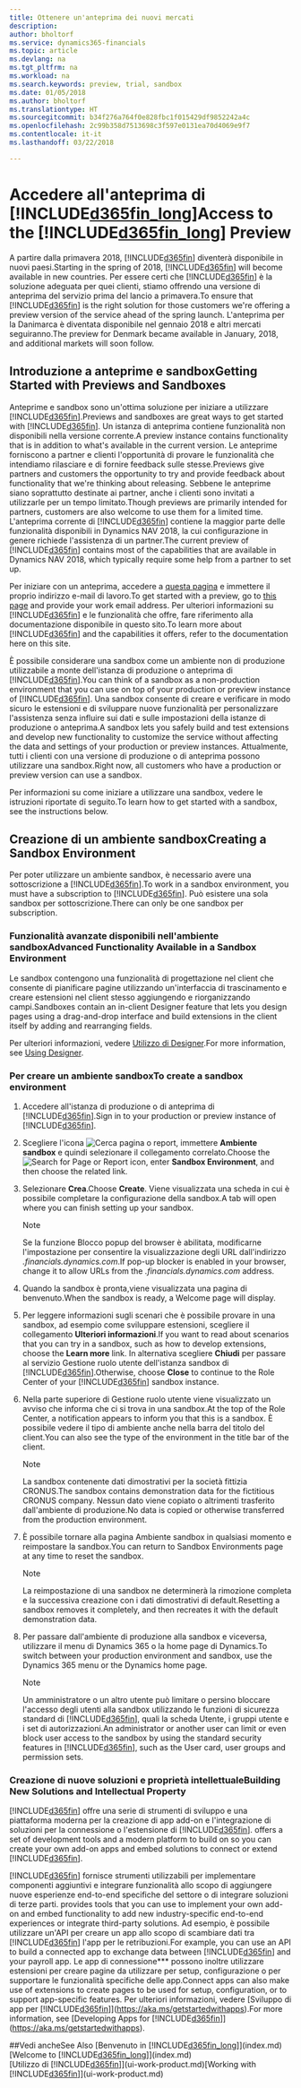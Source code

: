 ```yaml
---
title: Ottenere un'anteprima dei nuovi mercati
description: 
author: bholtorf
ms.service: dynamics365-financials
ms.topic: article
ms.devlang: na
ms.tgt_pltfrm: na
ms.workload: na
ms.search.keywords: preview, trial, sandbox
ms.date: 01/05/2018
ms.author: bholtorf
ms.translationtype: HT
ms.sourcegitcommit: b34f276a764f0e828fbc1f015429df9852242a4c
ms.openlocfilehash: 2c99b358d7513698c3f597e0131ea70d4069e9f7
ms.contentlocale: it-it
ms.lasthandoff: 03/22/2018

---
```

# <a name="access-to-the-included365finlongincludesd365finlongmdmd-preview"></a><span data-ttu-id="484ef-102">Accedere all'anteprima di [!INCLUDE[d365fin_long](includes/d365fin_long_md.md)]</span><span class="sxs-lookup"><span data-stu-id="484ef-102">Access to the [!INCLUDE[d365fin_long](includes/d365fin_long_md.md)] Preview</span></span>
<span data-ttu-id="484ef-103">A partire dalla primavera 2018, [!INCLUDE[d365fin](includes/d365fin_md.md)] diventerà disponibile in nuovi paesi.</span><span class="sxs-lookup"><span data-stu-id="484ef-103">Starting in the spring of 2018, [!INCLUDE[d365fin](includes/d365fin_md.md)] will become available in new countries.</span></span> <span data-ttu-id="484ef-104">Per essere certi che [!INCLUDE[d365fin](includes/d365fin_md.md)] è la soluzione adeguata per quei clienti, stiamo offrendo una versione di anteprima del servizio prima del lancio a primavera.</span><span class="sxs-lookup"><span data-stu-id="484ef-104">To ensure that [!INCLUDE[d365fin](includes/d365fin_md.md)] is the right solution for those customers we're offering a preview version of the service ahead of the spring launch.</span></span> <span data-ttu-id="484ef-105">L'anteprima per la Danimarca è diventata disponibile nel gennaio 2018 e altri mercati seguiranno.</span><span class="sxs-lookup"><span data-stu-id="484ef-105">The preview for Denmark became available in January, 2018, and additional markets will soon follow.</span></span>  

## <a name="getting-started-with-previews-and-sandboxes"></a><span data-ttu-id="484ef-106">Introduzione a anteprime e sandbox</span><span class="sxs-lookup"><span data-stu-id="484ef-106">Getting Started with Previews and Sandboxes</span></span> 
<span data-ttu-id="484ef-107">Anteprime e sandbox sono un'ottima soluzione per iniziare a utilizzare [!INCLUDE[d365fin](includes/d365fin_md.md)].</span><span class="sxs-lookup"><span data-stu-id="484ef-107">Previews and sandboxes are great ways to get started with [!INCLUDE[d365fin](includes/d365fin_md.md)].</span></span> <span data-ttu-id="484ef-108">Un istanza di anteprima contiene funzionalità non disponibili nella versione corrente.</span><span class="sxs-lookup"><span data-stu-id="484ef-108">A preview instance contains functionality that is in addition to what's available in the current version.</span></span> <span data-ttu-id="484ef-109">Le anteprime forniscono a partner e clienti l'opportunità di provare le funzionalità che intendiamo rilasciare e di fornire feedback sulle stesse.</span><span class="sxs-lookup"><span data-stu-id="484ef-109">Previews give partners and customers the opportunity to try and provide feedback about functionality that we're thinking about releasing.</span></span> <span data-ttu-id="484ef-110">Sebbene le anteprime siano soprattutto destinate ai partner, anche i clienti sono invitati a utilizzarle per un tempo limitato.</span><span class="sxs-lookup"><span data-stu-id="484ef-110">Though previews are primarily intended for partners, customers are also welcome to use them for a limited time.</span></span> <span data-ttu-id="484ef-111">L'anteprima corrente di [!INCLUDE[d365fin](includes/d365fin_md.md)] contiene la maggior parte delle funzionalità disponibili in Dynamics NAV 2018, la cui configurazione in genere richiede l'assistenza di un partner.</span><span class="sxs-lookup"><span data-stu-id="484ef-111">The current preview of [!INCLUDE[d365fin](includes/d365fin_md.md)] contains most of the capabilities that are available in Dynamics NAV 2018, which typically require some help from a partner to set up.</span></span> 

<span data-ttu-id="484ef-112">Per iniziare con un anteprima, accedere a [questa pagina](https://go.microsoft.com/fwlink/?linkid=866045) e immettere il proprio indirizzo e-mail di lavoro.</span><span class="sxs-lookup"><span data-stu-id="484ef-112">To get started with a preview, go to [this page](https://go.microsoft.com/fwlink/?linkid=866045) and provide your work email address.</span></span> <span data-ttu-id="484ef-113">Per ulteriori informazioni su [!INCLUDE[d365fin](includes/d365fin_md.md)] e le funzionalità che offre, fare riferimento alla documentazione disponibile in questo sito.</span><span class="sxs-lookup"><span data-stu-id="484ef-113">To learn more about [!INCLUDE[d365fin](includes/d365fin_md.md)] and the capabilities it offers, refer to the documentation here on this site.</span></span>

<span data-ttu-id="484ef-114">È possibile considerare una sandbox come un ambiente non di produzione utilizzabile a monte dell'istanza di produzione o anteprima di [!INCLUDE[d365fin](includes/d365fin_md.md)].</span><span class="sxs-lookup"><span data-stu-id="484ef-114">You can think of a sandbox as a non-production environment that you can use on top of your production or preview instance of [!INCLUDE[d365fin](includes/d365fin_md.md)].</span></span> <span data-ttu-id="484ef-115">Una sandbox consente di creare e verificare in modo sicuro le estensioni e di sviluppare nuove funzionalità per personalizzare l'assistenza senza influire sui dati e sulle impostazioni della istanze di produzione o anteprima.</span><span class="sxs-lookup"><span data-stu-id="484ef-115">A sandbox lets you safely build and test extensions and develop new functionality to customize the service without affecting the data and settings of your production or preview instances.</span></span> <span data-ttu-id="484ef-116">Attualmente, tutti i clienti con una versione di produzione o di anteprima possono utilizzare una sandbox.</span><span class="sxs-lookup"><span data-stu-id="484ef-116">Right now, all customers who have a production or preview version can use a sandbox.</span></span> 

<span data-ttu-id="484ef-117">Per informazioni su come iniziare a utilizzare una sandbox, vedere le istruzioni riportate di seguito.</span><span class="sxs-lookup"><span data-stu-id="484ef-117">To learn how to get started with a sandbox, see the instructions below.</span></span>

## <a name="creating-a-sandbox-environment"></a><span data-ttu-id="484ef-118">Creazione di un ambiente sandbox</span><span class="sxs-lookup"><span data-stu-id="484ef-118">Creating a Sandbox Environment</span></span>
<span data-ttu-id="484ef-119">Per poter utilizzare un ambiente sandbox, è necessario avere una sottoscrizione a [!INCLUDE[d365fin](includes/d365fin_md.md)].</span><span class="sxs-lookup"><span data-stu-id="484ef-119">To work in a sandbox environment, you must have a subscription to [!INCLUDE[d365fin](includes/d365fin_md.md)].</span></span> <span data-ttu-id="484ef-120">Può esistere una sola sandbox per sottoscrizione.</span><span class="sxs-lookup"><span data-stu-id="484ef-120">There can only be one sandbox per subscription.</span></span>

### <a name="advanced-functionality-available-in-a-sandbox-environment"></a><span data-ttu-id="484ef-121">Funzionalità avanzate disponibili nell'ambiente sandbox</span><span class="sxs-lookup"><span data-stu-id="484ef-121">Advanced Functionality Available in a Sandbox Environment</span></span>
<span data-ttu-id="484ef-122">Le sandbox contengono una funzionalità di progettazione nel client che consente di pianificare pagine utilizzando un'interfaccia di trascinamento e creare estensioni nel client stesso aggiungendo e riorganizzando campi.</span><span class="sxs-lookup"><span data-stu-id="484ef-122">Sandboxes contain an in-client Designer feature that lets you design pages using a drag-and-drop interface and build extensions in the client itself by adding and rearranging fields.</span></span>

<span data-ttu-id="484ef-123">Per ulteriori informazioni, vedere [Utilizzo di Designer](https://docs.microsoft.com/en-us/dynamics-nav/developer/devenv-inclient-designer).</span><span class="sxs-lookup"><span data-stu-id="484ef-123">For more information, see [Using Designer](https://docs.microsoft.com/en-us/dynamics-nav/developer/devenv-inclient-designer).</span></span>

### <a name="to-create-a-sandbox-environment"></a><span data-ttu-id="484ef-124">Per creare un ambiente sandbox</span><span class="sxs-lookup"><span data-stu-id="484ef-124">To create a sandbox environment</span></span>
1.  <span data-ttu-id="484ef-125">Accedere all'istanza di produzione o di anteprima di [!INCLUDE[d365fin](includes/d365fin_md.md)].</span><span class="sxs-lookup"><span data-stu-id="484ef-125">Sign in to your production or preview instance of [!INCLUDE[d365fin](includes/d365fin_md.md)].</span></span>  
2.  <span data-ttu-id="484ef-126">Scegliere l'icona ![Cerca pagina o report](media/ui-search/search_small.png "icona Cerca pagina o report"), immettere **Ambiente sandbox** e quindi selezionare il collegamento correlato.</span><span class="sxs-lookup"><span data-stu-id="484ef-126">Choose the ![Search for Page or Report](media/ui-search/search_small.png "Search for Page or Report icon") icon, enter **Sandbox Environment**, and then choose the related link.</span></span>
3.  <span data-ttu-id="484ef-127">Selezionare **Crea**.</span><span class="sxs-lookup"><span data-stu-id="484ef-127">Choose **Create**.</span></span> <span data-ttu-id="484ef-128">Viene visualizzata una scheda in cui è possibile completare la configurazione della sandbox.</span><span class="sxs-lookup"><span data-stu-id="484ef-128">A tab will open where you can finish setting up your sandbox.</span></span>
  
    > [!Note]
    > <span data-ttu-id="484ef-129">Se la funzione Blocco popup del browser è abilitata, modificarne l'impostazione per consentire la visualizzazione degli URL dall'indirizzo *.financials.dynamics.com*.</span><span class="sxs-lookup"><span data-stu-id="484ef-129">If pop-up blocker is enabled in your browser, change it to allow URLs from the *.financials.dynamics.com* address.</span></span>  
  
4.  <span data-ttu-id="484ef-130">Quando la sandbox è pronta,viene visualizzata una pagina di benvenuto.</span><span class="sxs-lookup"><span data-stu-id="484ef-130">When the sandbox is ready, a Welcome page will display.</span></span>  
5.  <span data-ttu-id="484ef-131">Per leggere informazioni sugli scenari che è possibile provare in una sandbox, ad esempio come sviluppare estensioni, scegliere il collegamento **Ulteriori informazioni**.</span><span class="sxs-lookup"><span data-stu-id="484ef-131">If you want to read about scenarios that you can try in a sandbox, such as how to develop extensions, choose the **Learn more** link.</span></span> <span data-ttu-id="484ef-132">In alternativa scegliere **Chiudi** per passare al servizio Gestione ruolo utente dell'istanza sandbox di [!INCLUDE[d365fin](includes/d365fin_md.md)].</span><span class="sxs-lookup"><span data-stu-id="484ef-132">Otherwise, choose **Close** to continue to the Role Center of your [!INCLUDE[d365fin](includes/d365fin_md.md)] sandbox instance.</span></span>  
6.  <span data-ttu-id="484ef-133">Nella parte superiore di Gestione ruolo utente viene visualizzato un avviso che informa che ci si trova in una sandbox.</span><span class="sxs-lookup"><span data-stu-id="484ef-133">At the top of the Role Center, a notification appears to inform you that this is a sandbox.</span></span> <span data-ttu-id="484ef-134">È possibile vedere il tipo di ambiente anche nella barra del titolo del client.</span><span class="sxs-lookup"><span data-stu-id="484ef-134">You can also see the type of the environment in the title bar of the client.</span></span>
  
    > [!Note]
    > <span data-ttu-id="484ef-135">La sandbox contenente dati dimostrativi per la società fittizia CRONUS.</span><span class="sxs-lookup"><span data-stu-id="484ef-135">The sandbox contains demonstration data for the fictitious CRONUS company.</span></span> <span data-ttu-id="484ef-136">Nessun dato viene copiato o altrimenti trasferito dall'ambiente di produzione.</span><span class="sxs-lookup"><span data-stu-id="484ef-136">No data is copied or otherwise transferred from the production environment.</span></span>  
  
7.  <span data-ttu-id="484ef-137">È possibile tornare alla pagina Ambiente sandbox in qualsiasi momento e reimpostare la sandbox.</span><span class="sxs-lookup"><span data-stu-id="484ef-137">You can return to Sandbox Environments page at any time to reset the sandbox.</span></span>
  
    > [!Note]
    > <span data-ttu-id="484ef-138">La reimpostazione di una sandbox ne determinerà la rimozione completa e la successiva creazione con i dati dimostrativi di default.</span><span class="sxs-lookup"><span data-stu-id="484ef-138">Resetting a sandbox removes it completely, and then recreates it with the default demonstration data.</span></span>  
  
8.  <span data-ttu-id="484ef-139">Per passare dall'ambiente di produzione alla sandbox e viceversa, utilizzare il menu di Dynamics 365 o la home page di Dynamics.</span><span class="sxs-lookup"><span data-stu-id="484ef-139">To switch between your production environment and sandbox, use the Dynamics 365 menu or the Dynamics home page.</span></span>
  
    > [!Note]
    > <span data-ttu-id="484ef-140">Un amministratore o un altro utente può limitare o persino bloccare l'accesso degli utenti alla sandbox utilizzando le funzioni di sicurezza standard di [!INCLUDE[d365fin](includes/d365fin_md.md)], quali la scheda Utente, i gruppi utente e i set di autorizzazioni.</span><span class="sxs-lookup"><span data-stu-id="484ef-140">An administrator or another user can limit or even block user access to the sandbox by using the standard security features in [!INCLUDE[d365fin](includes/d365fin_md.md)], such as the User card, user groups and permission sets.</span></span>  
  
### <a name="building-new-solutions-and-intellectual-property"></a><span data-ttu-id="484ef-141">Creazione di nuove soluzioni e proprietà intellettuale</span><span class="sxs-lookup"><span data-stu-id="484ef-141">Building New Solutions and Intellectual Property</span></span>
[!INCLUDE[d365fin](includes/d365fin_md.md)]<span data-ttu-id="484ef-142"> offre una serie di strumenti di sviluppo e una piattaforma moderna per la creazione di app add-on e l'integrazione di soluzioni per la connessione o l'estensione di [!INCLUDE[d365fin](includes/d365fin_md.md)].</span><span class="sxs-lookup"><span data-stu-id="484ef-142"> offers a set of development tools and a modern platform to build on so you can create your own add-on apps and embed solutions to connect or extend [!INCLUDE[d365fin](includes/d365fin_md.md)].</span></span>

[!INCLUDE[d365fin](includes/d365fin_md.md)]<span data-ttu-id="484ef-143"> fornisce strumenti utilizzabili per implementare componenti aggiuntivi e integrare funzionalità allo scopo di aggiungere nuove esperienze end-to-end specifiche del settore o di integrare soluzioni di terze parti.</span><span class="sxs-lookup"><span data-stu-id="484ef-143"> provides tools that you can use to implement your own add-on and embed functionality to add new industry-specific end-to-end experiences or integrate third-party solutions.</span></span> <span data-ttu-id="484ef-144">Ad esempio, è possibile utilizzare un'API per creare un app allo scopo di scambiare dati tra [!INCLUDE[d365fin](includes/d365fin_md.md)] l'app per le retribuzioni.</span><span class="sxs-lookup"><span data-stu-id="484ef-144">For example, you can use an API to build a connected app to exchange data between [!INCLUDE[d365fin](includes/d365fin_md.md)] and your payroll app.</span></span> <span data-ttu-id="484ef-145">Le app di connessione\*\*\* possono inoltre utilizzare estensioni per creare pagine da utilizzare per setup, configurazione o per supportare le funzionalità specifiche delle app.</span><span class="sxs-lookup"><span data-stu-id="484ef-145">Connect apps can also make use of extensions to create pages to be used for setup, configuration, or to support app-specific features.</span></span> <span data-ttu-id="484ef-146">Per ulteriori informazioni, vedere [Sviluppo di app per [!INCLUDE[d365fin](includes/d365fin_md.md)]](https://aka.ms/getstartedwithapps).</span><span class="sxs-lookup"><span data-stu-id="484ef-146">For more information, see [Developing Apps for [!INCLUDE[d365fin](includes/d365fin_md.md)]](https://aka.ms/getstartedwithapps).</span></span>

##<a name="see-also"></a><span data-ttu-id="484ef-147">Vedi anche</span><span class="sxs-lookup"><span data-stu-id="484ef-147">See Also</span></span>
<span data-ttu-id="484ef-148">[Benvenuto in [!INCLUDE[d365fin_long](includes/d365fin_long_md.md)]](index.md)</span><span class="sxs-lookup"><span data-stu-id="484ef-148">[Welcome to [!INCLUDE[d365fin_long](includes/d365fin_long_md.md)]](index.md)</span></span>  
<span data-ttu-id="484ef-149">[Utilizzo di [!INCLUDE[d365fin](includes/d365fin_md.md)]](ui-work-product.md)</span><span class="sxs-lookup"><span data-stu-id="484ef-149">[Working with [!INCLUDE[d365fin](includes/d365fin_md.md)]](ui-work-product.md)</span></span>  
